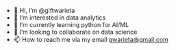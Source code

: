 - 👋 Hi, I’m @giftwarieta
- 👀 I’m interested in data analytics
- 🌱 I’m currently learning python for AI/ML
- 💞️ I’m looking to collaborate on data science
- 📫 How to reach me via my email gwarieta@gmail.com

<!---
giftwarieta/giftwarieta is a ✨ special ✨ repository because its `README.md` (this file) appears on your GitHub profile.
You can click the Preview link to take a look at your changes.
--->
